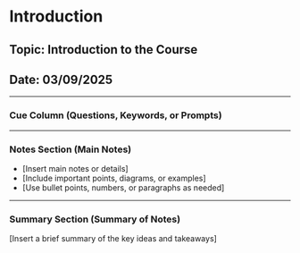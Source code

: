 # Introduction

## Topic: Introduction to the Course

## Date: 03/09/2025

---

### Cue Column (Questions, Keywords, or Prompts)

---

### Notes Section (Main Notes)

- [Insert main notes or details]
- [Include important points, diagrams, or examples]
- [Use bullet points, numbers, or paragraphs as needed]

---

### Summary Section (Summary of Notes)

[Insert a brief summary of the key ideas and takeaways]
